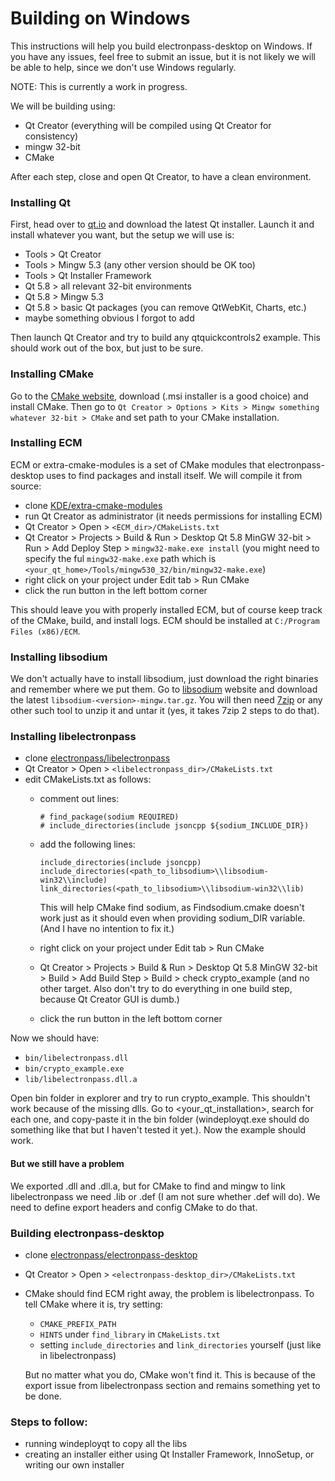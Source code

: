 # Building on Windows

This instructions will help you build electronpass-desktop on Windows. If you have any issues, feel free to submit an issue, but it is not likely we will be able to help, since we don't use Windows regularly.

NOTE: This is currently a work in progress.

We will be building using:
- Qt Creator (everything will be compiled using Qt Creator for consistency)
- mingw 32-bit
- CMake

After each step, close and open Qt Creator, to have a clean environment.

### Installing Qt
First, head over to [qt.io](https://www.qt.io/download-open-source/) and download the latest Qt installer. Launch it and install whatever you want, but the setup we will use is:
- Tools > Qt Creator
- Tools > Mingw 5.3 (any other version should be OK too)
- Tools > Qt Installer Framework
- Qt 5.8 > all relevant 32-bit environments
- Qt 5.8 > Mingw 5.3
- Qt 5.8 > basic Qt packages (you can remove QtWebKit, Charts, etc.)
- maybe something obvious I forgot to add

Then launch Qt Creator and try to build any qtquickcontrols2 example. This should work out of the box, but just to be sure.

### Installing CMake
Go to the [CMake website](https://cmake.org/download/), download (.msi installer is a good choice) and install CMake. Then go to `Qt Creator > Options > Kits > Mingw something whatever 32-bit > CMake` and set path to your CMake installation.

### Installing ECM
ECM or extra-cmake-modules is a set of CMake modules that electronpass-desktop uses to find packages and install itself. We will compile it from source:
- clone [KDE/extra-cmake-modules](https://github.com/KDE/extra-cmake-modules)
- run Qt Creator as administrator (it needs permissions for installing ECM)
- Qt Creator > Open > `<ECM_dir>/CMakeLists.txt`
- Qt Creator > Projects > Build & Run > Desktop Qt 5.8 MinGW 32-bit > Run > Add Deploy Step > `mingw32-make.exe install` (you might need to specify the ful `mingw32-make.exe` path which is `<your_qt_home>/Tools/mingw530_32/bin/mingw32-make.exe`)
- right click on your project under Edit tab > Run CMake
- click the run button in the left bottom corner

This should leave you with properly installed ECM, but of course keep track of the CMake, build, and install logs. ECM should be installed at `C:/Program Files (x86)/ECM`.

### Installing libsodium
We don't actually have to install libsodium, just download the right binaries and remember where we put them. Go to [libsodium](https://download.libsodium.org/libsodium/releases/) website and download the latest `libsodium-<version>-mingw.tar.gz`. You will then need [7zip](http://www.7-zip.org) or any other such tool to unzip it and untar it (yes, it takes 7zip 2 steps to do that).

### Installing libelectronpass
- clone [electronpass/libelectronpass](https://github.com/electronpass/libelectronpass)
- Qt Creator > Open > `<libelectronpass_dir>/CMakeLists.txt`
- edit CMakeLists.txt as follows:
  - comment out lines:

        # find_package(sodium REQUIRED)
        # include_directories(include jsoncpp ${sodium_INCLUDE_DIR})

  - add the following lines:

        include_directories(include jsoncpp)
        include_directories(<path_to_libsodium>\\libsodium-win32\\include)
        link_directories(<path_to_libsodium>\\libsodium-win32\\lib)

      This will help CMake find sodium, as Findsodium.cmake doesn't work just as it should even when providing sodium_DIR variable. (And I have no intention to fix it.)
  - right click on your project under Edit tab > Run CMake
  - Qt Creator > Projects > Build & Run > Desktop Qt 5.8 MinGW 32-bit > Build > Add Build Step > Build > check crypto_example (and no other target. Also don't try to do everything in one build step, because Qt Creator GUI is dumb.)
  - click the run button in the left bottom corner

Now we should have:
  - `bin/libelectronpass.dll`
  - `bin/crypto_example.exe`
  - `lib/libelectronpass.dll.a`

Open bin folder in explorer and try to run crypto_example. This shouldn't work because of the missing dlls. Go to <your_qt_installation>, search for each one, and copy-paste it in the bin folder (windeployqt.exe should do something like that but I haven't tested it yet.). Now the example should work.

#### But we still have a problem
We exported .dll and .dll.a, but for CMake to find and mingw to link libelectronpass we need .lib or .def (I am not sure whether .def will do). We need to define export headers and config CMake to do that.


### Building electronpass-desktop
- clone [electronpass/electronpass-desktop](https://github.com/electronpass/electronpass-desktop)
- Qt Creator > Open > `<electronpass-desktop_dir>/CMakeLists.txt`
- CMake should find ECM right away, the problem is libelectronpass. To tell CMake where it is, try setting:
    - `CMAKE_PREFIX_PATH`
    - `HINTS` under `find_library` in `CMakeLists.txt`
    - setting `include_directories` and `link_directories` yourself (just like in libelectronpass)

    But no matter what you do, CMake won't find it. This is because of the export issue from libelectronpass section and remains something yet to be done.

### Steps to follow:
- running windeployqt to copy all the libs
- creating an installer either using Qt Installer Framework, InnoSetup, or writing our own installer
